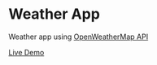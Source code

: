 # Weather App

Weather app using [OpenWeatherMap API](https://openweathermap.org/api)

[Live Demo](https://lalitkumar4.github.io/weather-app/)
